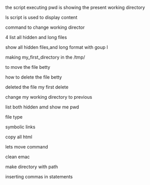 the script executing pwd is showing the present working directory

ls script is used to display content

command to change working director

4 list all hidden and long files

show all hidden files,and long format with goup I

making my_first_directory in the /tmp/ 

to move the file betty

how to delete the file betty

deleted the file my first delete

change my working directory to previous

list both hidden amd show me pwd

file type

symbolic links

copy all html

lets move command

clean emac 

make directory with path

inserting commas in statements
